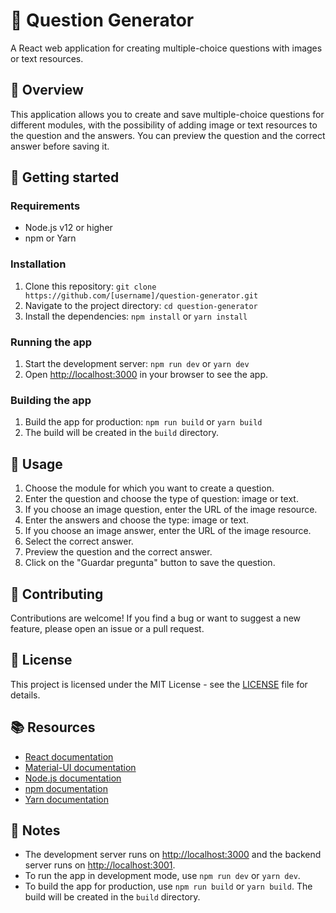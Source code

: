 # 🤖 Question Generator

A React web application for creating multiple-choice questions with images or text resources.

## 📖 Overview

This application allows you to create and save multiple-choice questions for different modules, with the possibility of adding image or text resources to the question and the answers. You can preview the question and the correct answer before saving it.

## 🚀 Getting started

### Requirements

-   Node.js v12 or higher
-   npm or Yarn

### Installation

1.  Clone this repository: `git clone https://github.com/[username]/question-generator.git`
2.  Navigate to the project directory: `cd question-generator`
3.  Install the dependencies: `npm install` or `yarn install`

### Running the app

1.  Start the development server: `npm run dev` or `yarn dev`
2.  Open [http://localhost:3000](http://localhost:3000/) in your browser to see the app.

### Building the app

1.  Build the app for production: `npm run build` or `yarn build`
2.  The build will be created in the `build` directory.

## 📝 Usage

1.  Choose the module for which you want to create a question.
2.  Enter the question and choose the type of question: image or text.
3.  If you choose an image question, enter the URL of the image resource.
4.  Enter the answers and choose the type: image or text.
5.  If you choose an image answer, enter the URL of the image resource.
6.  Select the correct answer.
7.  Preview the question and the correct answer.
8.  Click on the "Guardar pregunta" button to save the question.

## 🤝 Contributing

Contributions are welcome! If you find a bug or want to suggest a new feature, please open an issue or a pull request.

## 📄 License

This project is licensed under the MIT License - see the [LICENSE](https://chat.openai.com/LICENSE) file for details.

## 📚 Resources

-   [React documentation](https://reactjs.org/docs/getting-started.html)
-   [Material-UI documentation](https://mui.com/getting-started/usage/)
-   [Node.js documentation](https://nodejs.org/en/docs/)
-   [npm documentation](https://docs.npmjs.com/)
-   [Yarn documentation](https://yarnpkg.com/getting-started)

## 📝 Notes

-   The development server runs on [http://localhost:3000](http://localhost:3000/) and the backend server runs on [http://localhost:3001](http://localhost:3001/).
-   To run the app in development mode, use `npm run dev` or `yarn dev`.
-   To build the app for production, use `npm run build` or `yarn build`. The build will be created in the `build` directory.

